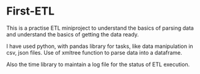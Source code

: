 # First-ETL

This is a practise ETL miniproject to understand the basics of parsing data and understand the basics of getting the data ready.

I have used python, with pandas library for tasks, like data manipulation in csv, json files. Use of xmltree function to parse data into a dataframe.

Also the time library to maintain a log file for the status of ETL execution.
